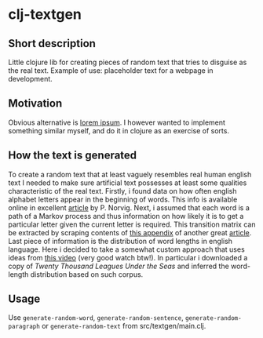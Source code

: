 # clj-textgen

## Short description
Little clojure lib for creating pieces of random text that tries to disguise as the real text. Example of use: placeholder text for a webpage in development. 
## Motivation 
Obvious alternative is [lorem ipsum](https://www.lipsum.com). I however wanted to implement something similar myself, and do it in clojure as an exercise of sorts.
## How the text is generated 
To create a random text that at least vaguely resembles real human english text I needed to make sure artificial text possesses at least some qualities characteristic of the real text. 
Firstly, i found data on how often english alphabet letters appear in the beginning of words. This info is available online in excellent [article](http://norvig.com/mayzner.html) by P. Norvig. 
Next, i assumed that each word is a path of a Markov process and thus information on how likely it is to get a particular letter given the current letter is required. 
This transition matrix can be extracted by scraping contents of [this appendix](https://blogs.sas.com/content/iml/files/2014/09/bigrams.txt) of another great [article](https://blogs.sas.com/content/iml/2014/09/26/bigrams.html). 
Last piece of information is the distribution of word lengths in english language. Here i decided to take a somewhat custom approach that uses ideas from [this video](https://www.youtube.com/watch?v=C-kF25fWTO8) (very good watch btw!).
In particular i downloaded a copy of *Twenty Thousand Leagues Under the Seas* and inferred the word-length distribution based on such corpus. 
## Usage
Use `generate-random-word`, `generate-random-sentence`, `generate-random-paragraph` or `generate-random-text` from src/textgen/main.clj.
